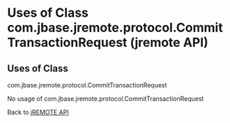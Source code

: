 # Uses of Class com.jbase.jremote.protocol.CommitTransactionRequest (jremote API)

<PageHeader />

## Uses of Class
com.jbase.jremote.protocol.CommitTransactionRequest

No usage of com.jbase.jremote.protocol.CommitTransactionRequest



Back to [jREMOTE API](com_jbase_jremote_package-summary)
